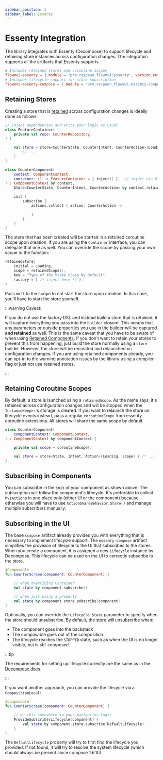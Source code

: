 ```yaml
---
sidebar_position: 3
sidebar_label: Essenty
---
```


# Essenty Integration

The library integrates with Essenty (Decompose) to support lifecycle and retaining store instances across configuration
changes. The integration supports all the artifacts that Essenty supports.

```toml
# Includes retained stores and coroutine scopes
flowmvi-essenty = { module = "pro.respawn.flowmvi:essenty", version.ref = "flowmvi" }
# Includes lifecycle support for store subscription
flowmvi-essenty-compose = { module = "pro.respawn.flowmvi:essenty-compose", version.ref = "flowmvi" }
```

## Retaining Stores

Creating a store that
is [retained](https://arkivanov.github.io/Decompose/component/instance-retaining/#instance-retaining) across
configuration changes is ideally done as follows:

```kotlin
// inject dependencies and write your logic as usual
class FeatureContainer(
    private val repo: CounterRepository,
) {

    val store = store<CounterState, CounterIntent, CounterAction>(Loading) {
        // ...
    }
}

class CounterComponent(
    context: ComponentContext,
    container: () -> FeatureContainer = { inject() },  // inject via DI as a factory or provide manually
) : ComponentContext by context,
    Store<CounterState, CounterIntent, CounterAction> by context.retainedStore(factory = container) {

    init {
        subscribe {
            actions.collect { action: CounterAction ->

            }
        }
    }
}
```

The store that has been created will be started in a retained coroutine scope upon creation.
If you are using the `Container` interface, you can delegate that one as well.
You can override the scope by passing your own scope to the function:

```kotlin
retainedStore(
    initial = Loading,
    scope = retainedScope(),
    key = "Type of the State class by default",
    factory = { /* inject here */ },
)
```

Pass `null` to the scope to not start the store upon creation. In this case, you'll have to start the store yourself.

:::warning Caveat:

If you do not use the factory DSL and instead build a store that is retained, it will capture everything you
pass into the `builder` closure. This means that any parameters or outside properties you use in the builder will be
captured **and retained** as well. This is the same caveat that you have to be aware of when
using [Retained Components](https://arkivanov.github.io/Decompose/component/instance-retaining/#retained-components-since-v210-alpha-03).
If you don't want to retain your stores to prevent this from happening, just build the store
normally using a `store` builder. However, the store will be recreated and relaunched on configuration changes.
If you are using retained components already, you can opt-in to the warning annotation issues by the library using a
compiler flag or just not use retained stores.

:::

## Retaining Coroutine Scopes

By default, a store is launched using a `retainedScope`. As the name says, it's retained across configuration changes
and will be stopped when the `InstanceKeeper`'s storage is cleared. If you want to relaunch the store on lifecycle
events instead, pass a regular `coroutineScope` from essenty coroutine extensions. All stores will share the same scope
by default.

```kotlin
class CounterComponent(
    componentContext: ComponentContext,
) : ComponentContext by componentContext {

    private val scope = coroutineScope()

    val store = store<State, Intent, Action>(Loading, scope) { /* ... */ }
}
```

## Subscribing in Components

You can subscribe in the `init` of your component as shown above. The subscription will follow the component's
lifecycle. It's preferable to collect `MVIAction`s in one place only (either UI or the component) because otherwise you
will have to use `ActionShareBehavior.Share()` and manage multiple subscribers manually.

## Subscribing in the UI

The base `compose` artifact already provides you with everything that is necessary to implement lifecycle support.
The `essenty-compose` artifact simplifies the provision of lifecycle to the UI that subscribes to the stores.
When you create a component, it is assigned a new `Lifecycle` instance by Decompose.
This lifecycle can be used on the UI to correctly subscribe to the store.

```kotlin
@Composable
fun CounterScreen(component: CounterComponent) {

    // when overriding Container
    val state by component.subscribe()

    // when just using a property
    val state by component.store.subscribe(component)
}
```

Optionally, you can override the `Lifecycle.State` parameter to specify when the store should unsubscribe.
By default, the store will unsubscribe when:

* The component goes into the backstack
* The composable goes out of the composition
* The lifecycle reaches the `STOPPED` state, such as when the UI is no longer visible, but is still composed.

:::tip

 The requirements for setting up lifecycle correctly are the same as in
the [Decompose docs](https://arkivanov.github.io/Decompose/component/lifecycle/).

:::

If you want another approach, you can provide the lifecycle via a `CompositionLocal`:

```kotlin
@Composable
fun CounterScreen(component: CounterComponent) {

    // do this somewhere in your navigation logic
    ProvideSubscriberLifecycle(component) {
        val state by component.store.subscribe(DefaultLifecycle)
    }
}
```

The `DefaultLifecycle` property will try to first find the lifecycle you provided. If not found, it will try to
resolve the system lifecycle (which should always be present since compose 1.6.10).
